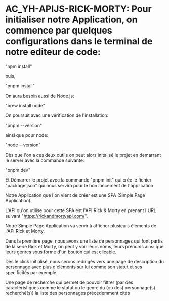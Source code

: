 # AC_YH-APIJS-RICK-MORTY: Pour initialiser notre Application, on commence par quelques configurations dans le terminal de notre editeur de code:

"npm install"

puis,

"pnpm install"

On aura besoin aussi de Node.js:

"brew install node"

On poursuit avec une vérification de l'installation:

"pnpm --version"

ainsi que pour node:

"node --version"

Dès que l'on a ces deux outils on peut alors initalisé le projet en demarrant le server avec la commande suivante:

"pnpm dev"

Et Démarrer le projet avec la commande "pnpm init" qui crée le fichier "package.json" qui nous servira pour le bon lancement de l'application

Notre Application que l'on vient de créer est une SPA (Simple Page Application). 

L'API qu'on utilise pour cette SPA est l'API Rick & Morty en prenant l'URL suivant "https://rickandmortyapi.com/".

Notre Simple Page Application va servir à afficher plusieurs éléments de l'API Rick et Morty.

Dans la première page, nous avons une liste de personnages qui font partis de la serie Rick et Morty, on peut y voir leurs noms, leurs prénoms ainsi que leurs genres sous forme d'un bouton qui est clicable.

Dès le click initialisé, nous serons redirigés vers une page de description du personnage avec plus d'éléments sur lui comme son statut et ses specificités par exemple.

Une page de recherche qui permet de pouvoir filtrer (par des caractéristiques comme le statut ou le genre du (ou des) personnage(s) recherché(s)) la liste des personnages précédemment cités
